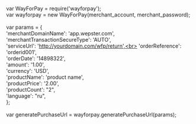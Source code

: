 var WayForPay = require('wayforpay');
<br>
var wayforpay = new WayForPay(merchant_account, merchant_password);<br>
<br>
var params = {<br>
    'merchantDomainName': 'app.wepster.com',<br>
    'merchantTransactionSecureType': 'AUTO',<br>
    'serviceUrl': 'http://yourdomain.com/wfp/return',<br>
    'orderReference': 'orderid001',<br>
    'orderDate': '14898322',<br>
    'amount': '1.00',<br>
    'currency': 'USD',<br>
    'productName': 'product name',<br>
    'productPrice': '2.00',<br>
    'productCount': "2",<br>
    'language': "ru",<br>
    };<br>
<br>
var generatePurchaseUrl = wayforpay.generatePurchaseUrl(params);

